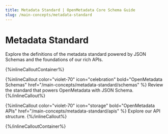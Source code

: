 ```yaml
---
title: Metadata Standard | OpenMetadata Core Schema Guide
slug: /main-concepts/metadata-standard
---
```


# Metadata Standard

Explore the definitions of the metadata standard powered by JSON Schemas and the foundations of our rich APIs.

{%inlineCalloutContainer%}

{%inlineCallout
    color="violet-70"
    icon="celebration"
    bold="OpenMetadata Schemas"
    href="/main-concepts/metadata-standard/schemas"  %}
Review the standard that powers OpenMetadata with JSON Schema.
{%/inlineCallout%}

{%inlineCallout
    color="violet-70"
    icon="storage"
    bold="OpenMetadata APIs"
    href="/main-concepts/metadata-standard/apis" %}
Explore our API structure.
{%/inlineCallout%}

{%/inlineCalloutContainer%}
